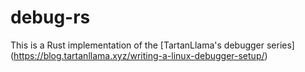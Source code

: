 # debug-rs

This is a Rust implementation of the [TartanLlama's debugger series] (https://blog.tartanllama.xyz/writing-a-linux-debugger-setup/)

